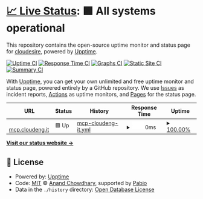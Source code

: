 # [📈 Live Status](https://Cloudesire.github.io/status): <!--live status--> **🟩 All systems operational**

This repository contains the open-source uptime monitor and status page for [cloudesire](https://www.eng.it/en/our-platforms-solutions/cloudesire), powered by [Upptime](https://github.com/upptime/upptime).

[![Uptime CI](https://github.com/Cloudesire/status/workflows/Uptime%20CI/badge.svg)](https://github.com/Cloudesire/status/actions?query=workflow%3A%22Uptime+CI%22)
[![Response Time CI](https://github.com/Cloudesire/status/workflows/Response%20Time%20CI/badge.svg)](https://github.com/Cloudesire/status/actions?query=workflow%3A%22Response+Time+CI%22)
[![Graphs CI](https://github.com/Cloudesire/status/workflows/Graphs%20CI/badge.svg)](https://github.com/Cloudesire/status/actions?query=workflow%3A%22Graphs+CI%22)
[![Static Site CI](https://github.com/Cloudesire/status/workflows/Static%20Site%20CI/badge.svg)](https://github.com/Cloudesire/status/actions?query=workflow%3A%22Static+Site+CI%22)
[![Summary CI](https://github.com/Cloudesire/status/workflows/Summary%20CI/badge.svg)](https://github.com/Cloudesire/status/actions?query=workflow%3A%22Summary+CI%22)

With [Upptime](https://upptime.js.org), you can get your own unlimited and free uptime monitor and status page, powered entirely by a GitHub repository. We use [Issues](https://github.com/Cloudesire/status/issues) as incident reports, [Actions](https://github.com/Cloudesire/status/actions) as uptime monitors, and [Pages](https://Cloudesire.github.io/status) for the status page.

<!--start: status pages-->
<!-- This summary is generated by Upptime (https://github.com/upptime/upptime) -->
<!-- Do not edit this manually, your changes will be overwritten -->
<!-- prettier-ignore -->
| URL | Status | History | Response Time | Uptime |
| --- | ------ | ------- | ------------- | ------ |
| <img alt="" src="https://icons.duckduckgo.com/ip3/null.ico" height="13"> [mcp.cloudeng.it](mcp.cloudeng.it) | 🟩 Up | [mcp-cloudeng-it.yml](https://github.com/ClouDesire/status/commits/HEAD/history/mcp-cloudeng-it.yml) | <details><summary><img alt="Response time graph" src="./graphs/mcp-cloudeng-it/response-time-week.png" height="20"> 0ms</summary><br><a href="https://Cloudesire.github.io/status/history/mcp-cloudeng-it"><img alt="Response time 0" src="https://img.shields.io/endpoint?url=https%3A%2F%2Fraw.githubusercontent.com%2FClouDesire%2Fstatus%2FHEAD%2Fapi%2Fmcp-cloudeng-it%2Fresponse-time.json"></a><br><a href="https://Cloudesire.github.io/status/history/mcp-cloudeng-it"><img alt="24-hour response time 0" src="https://img.shields.io/endpoint?url=https%3A%2F%2Fraw.githubusercontent.com%2FClouDesire%2Fstatus%2FHEAD%2Fapi%2Fmcp-cloudeng-it%2Fresponse-time-day.json"></a><br><a href="https://Cloudesire.github.io/status/history/mcp-cloudeng-it"><img alt="7-day response time 0" src="https://img.shields.io/endpoint?url=https%3A%2F%2Fraw.githubusercontent.com%2FClouDesire%2Fstatus%2FHEAD%2Fapi%2Fmcp-cloudeng-it%2Fresponse-time-week.json"></a><br><a href="https://Cloudesire.github.io/status/history/mcp-cloudeng-it"><img alt="30-day response time 0" src="https://img.shields.io/endpoint?url=https%3A%2F%2Fraw.githubusercontent.com%2FClouDesire%2Fstatus%2FHEAD%2Fapi%2Fmcp-cloudeng-it%2Fresponse-time-month.json"></a><br><a href="https://Cloudesire.github.io/status/history/mcp-cloudeng-it"><img alt="1-year response time 0" src="https://img.shields.io/endpoint?url=https%3A%2F%2Fraw.githubusercontent.com%2FClouDesire%2Fstatus%2FHEAD%2Fapi%2Fmcp-cloudeng-it%2Fresponse-time-year.json"></a></details> | <details><summary><a href="https://Cloudesire.github.io/status/history/mcp-cloudeng-it">100.00%</a></summary><a href="https://Cloudesire.github.io/status/history/mcp-cloudeng-it"><img alt="All-time uptime 100.00%" src="https://img.shields.io/endpoint?url=https%3A%2F%2Fraw.githubusercontent.com%2FClouDesire%2Fstatus%2FHEAD%2Fapi%2Fmcp-cloudeng-it%2Fuptime.json"></a><br><a href="https://Cloudesire.github.io/status/history/mcp-cloudeng-it"><img alt="24-hour uptime 100.00%" src="https://img.shields.io/endpoint?url=https%3A%2F%2Fraw.githubusercontent.com%2FClouDesire%2Fstatus%2FHEAD%2Fapi%2Fmcp-cloudeng-it%2Fuptime-day.json"></a><br><a href="https://Cloudesire.github.io/status/history/mcp-cloudeng-it"><img alt="7-day uptime 100.00%" src="https://img.shields.io/endpoint?url=https%3A%2F%2Fraw.githubusercontent.com%2FClouDesire%2Fstatus%2FHEAD%2Fapi%2Fmcp-cloudeng-it%2Fuptime-week.json"></a><br><a href="https://Cloudesire.github.io/status/history/mcp-cloudeng-it"><img alt="30-day uptime 100.00%" src="https://img.shields.io/endpoint?url=https%3A%2F%2Fraw.githubusercontent.com%2FClouDesire%2Fstatus%2FHEAD%2Fapi%2Fmcp-cloudeng-it%2Fuptime-month.json"></a><br><a href="https://Cloudesire.github.io/status/history/mcp-cloudeng-it"><img alt="1-year uptime 100.00%" src="https://img.shields.io/endpoint?url=https%3A%2F%2Fraw.githubusercontent.com%2FClouDesire%2Fstatus%2FHEAD%2Fapi%2Fmcp-cloudeng-it%2Fuptime-year.json"></a></details>

<!--end: status pages-->

[**Visit our status website →**](https://Cloudesire.github.io/status)

## 📄 License

- Powered by: [Upptime](https://github.com/upptime/upptime)
- Code: [MIT](./LICENSE) © [Anand Chowdhary](https://anandchowdhary.com), supported by [Pabio](https://pabio.com)
- Data in the `./history` directory: [Open Database License](https://opendatacommons.org/licenses/odbl/1-0/)

